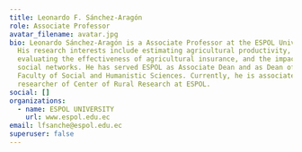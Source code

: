 ```yaml
---
title: Leonardo F. Sánchez-Aragón
role: Associate Professor
avatar_filename: avatar.jpg
bio: Leonardo Sánchez-Aragón is a Associate Professor at the ESPOL University.
  His research interests include estimating agricultural productivity,
  evaluating the effectiveness of agricultural insurance, and the impact of
  social networks. He has served ESPOL as Associate Dean and as Dean of the
  Faculty of Social and Humanistic Sciences. Currently, he is associated
  researcher of Center of Rural Research at ESPOL.
social: []
organizations:
  - name: ESPOL UNIVERSITY
    url: www.espol.edu.ec
email: lfsanche@espol.edu.ec
superuser: false
---
```

